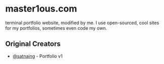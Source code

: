 # master1ous.com
terminal portfolio website, modified by me. I use open-sourced, cool sites for my portfolios, sometimes even code my own.

## Original Creators

- [@satnaing](https://satnaing.dev) - Portfolio v1
